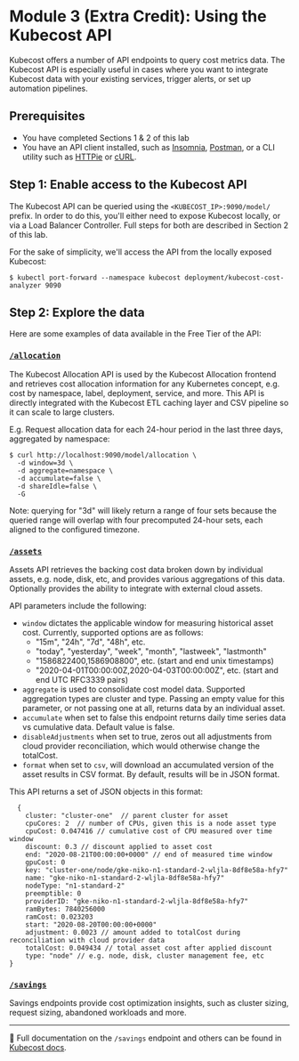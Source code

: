 # Module 3 (Extra Credit): Using the Kubecost API

Kubecost offers a number of API endpoints to query cost metrics data. The Kubecost API is especially useful in cases where you want to integrate Kubecost data with your existing services, trigger alerts, or set up automation pipelines.

## Prerequisites

- You have completed Sections 1 & 2 of this lab
- You have an API client installed, such as [Insomnia](https://insomnia.rest/), [Postman](https://www.postman.com/), or a CLI utility such as [HTTPie](https://httpie.io/cli) or [cURL](https://curl.se/).

## Step 1: Enable access to the Kubecost API

The Kubecost API can be queried using the `<KUBECOST_IP>:9090/model/` prefix. In order to do this, you'll either need to expose Kubecost locally, or via a Load Balancer Controller. Full steps for both are described in Section 2 of this lab.

For the sake of simplicity, we'll access the API from the locally exposed Kubecost:

```
$ kubectl port-forward --namespace kubecost deployment/kubecost-cost-analyzer 9090
```

## Step 2: Explore the data

Here are some examples of data available in the Free Tier of the API:

### [`/allocation`](https://github.com/kubecost/docs/blob/main/allocation.md)

The Kubecost Allocation API is used by the Kubecost Allocation frontend and retrieves cost allocation information for any Kubernetes concept, e.g. cost by namespace, label, deployment, service, and more. This API is directly integrated with the Kubecost ETL caching layer and CSV pipeline so it can scale to large clusters.

E.g. Request allocation data for each 24-hour period in the last three days, aggregated by namespace:

```
$ curl http://localhost:9090/model/allocation \
  -d window=3d \
  -d aggregate=namespace \
  -d accumulate=false \
  -d shareIdle=false \
  -G
```

Note: querying for "3d" will likely return a range of four sets because the queried range will overlap with four precomputed 24-hour sets, each aligned to the configured timezone.

### [`/assets`](https://github.com/kubecost/docs/blob/main/assets.md)

Assets API retrieves the backing cost data broken down by individual assets, e.g. node, disk, etc, and provides various aggregations of this data. Optionally provides the ability to integrate with external cloud assets.

API parameters include the following:

* `window` dictates the applicable window for measuring historical asset cost. Currently, supported options are as follows:
    - "15m", "24h", "7d", "48h", etc. 
    - "today", "yesterday", "week", "month", "lastweek", "lastmonth"
    - "1586822400,1586908800", etc. (start and end unix timestamps)
    - "2020-04-01T00:00:00Z,2020-04-03T00:00:00Z", etc. (start and end UTC RFC3339 pairs)
* `aggregate` is used to consolidate cost model data. Supported aggregation types are cluster and type. Passing an empty value for this parameter, or not passing one at all, returns data by an individual asset.
* `accumulate` when set to false this endpoint returns daily time series data vs cumulative data. Default value is false.
* `disableAdjustments` when set to true, zeros out all adjustments from cloud provider reconciliation, which would otherwise change the totalCost.
* `format` when set to `csv`, will download an accumulated version of the asset results in CSV format. By default, results will be in JSON format.

This API returns a set of JSON objects in this format:

```
  {
    cluster: "cluster-one"  // parent cluster for asset
    cpuCores: 2  // number of CPUs, given this is a node asset type
    cpuCost: 0.047416 // cumulative cost of CPU measured over time window
    discount: 0.3 // discount applied to asset cost
    end: "2020-08-21T00:00:00+0000" // end of measured time window
    gpuCost: 0
    key: "cluster-one/node/gke-niko-n1-standard-2-wljla-8df8e58a-hfy7"
    name: "gke-niko-n1-standard-2-wljla-8df8e58a-hfy7"
    nodeType: "n1-standard-2"
    preemptible: 0
    providerID: "gke-niko-n1-standard-2-wljla-8df8e58a-hfy7"
    ramBytes: 7840256000
    ramCost: 0.023203
    start: "2020-08-20T00:00:00+0000"
    adjustment: 0.0023 // amount added to totalCost during reconciliation with cloud provider data
    totalCost: 0.049434 // total asset cost after applied discount
    type: "node" // e.g. node, disk, cluster management fee, etc
}
```

### [`/savings`](https://docs.kubecost.com/apis)

Savings endpoints provide cost optimization insights, such as cluster sizing, request sizing, abandoned workloads and more.

---

📖 Full documentation on the `/savings` endpoint and others can be found in [Kubecost docs](https://docs.kubecost.com/apis).
